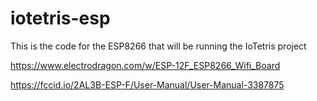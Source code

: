 # iotetris-esp
This is the code for the ESP8266 that will be running the IoTetris project


https://www.electrodragon.com/w/ESP-12F_ESP8266_Wifi_Board

https://fccid.io/2AL3B-ESP-F/User-Manual/User-Manual-3387875
